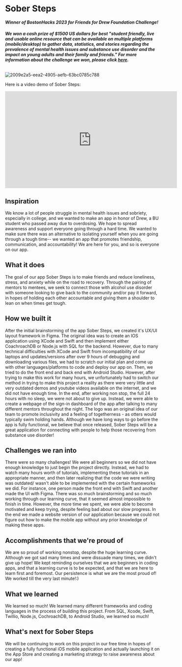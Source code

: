 # Sober Steps
***Winner of BostonHacks 2023 for Friends for Drew Foundation Challenge!***

###### __We won a cash prize of $1500 US dollars for best "student friendly, live and usable online resource that can be available on multiple platforms (mobile/desktop) to gather data, statistics, and stories regarding the prevalence of mental health issues and substance use disorder and the impact on young adults and their family and friends." For more information about the challenge we won, please click [here](https://docs.google.com/presentation/d/1tYvKehjq_8_zszUY1xILSoCoYVhvMUWgfoD2oKiwy9k/edit?usp=sharing).__

![2009e2a5-eea2-4905-aefb-63bc0785c788](https://user-images.githubusercontent.com/82325195/201555046-f23c8ef3-36b8-414d-95f9-02544fa1212e.jpg)


Here is a video demo of Sober Steps: 

<iframe width="560" height="315" src="https://www.youtube.com/embed/GN_I9C0LT3k" title="YouTube video player" frameborder="0" allow="accelerometer; autoplay; clipboard-write; encrypted-media; gyroscope; picture-in-picture" allowfullscreen></iframe>

## Inspiration
We know a lot of people struggle in mental health issues and sobriety, especially in college, and we wanted to make an app in honor of Drew, a BU student who passed away due to overdosing. We hope to spread awareness and support everyone going through a hard time. We wanted to make sure there was an alternative to isolating yourself when you are going through a tough time-- we wanted an app that promotes friendship, communication, and accountability! We are here for you, and so is everyone on our app. 

## What it does
The goal of our app Sober Steps is to make friends and reduce loneliness, stress, and anxiety while on the road to recovery. Through the pairing of mentors to mentees, we seek to connect those with alcohol use disorder with someone looking to give back to the community and/or pay it forward, in hopes of holding each other accountable and giving them a shoulder to lean on when times get tough.

## How we built it
After the initial brainstorming of the app Sober Steps, we created it's UX/UI layout framework in Figma. The original idea was to create an IOS application using XCode and Swift and then implement either CoachroachDB or Node.js with SQL for the backend. However, due to many technical difficulties with XCode and Swift from incompatibility of our laptops and updates/versions after over 9 hours of debugging and downloading various files, we had to scratch our initial plan and come up with other languages/platforms to code and deploy our app on. Then, we tried to do the front end and back end with Android Studio. However, after trying to make this work for many hours, we unfortunately had to switch our method in trying to make this project a reality as there were very little and very outdated demos and youtube videos available on the internet, and we did not have enough time. 
In the end, after working non stop, the full 24 hours with no sleep, we were not about to give up. Instead, we were able to create a webpage of the sign-in dashboard of the app after talking to many different mentors throughout the night. The logo was an original idea of our team to promote inclusivity and a feeling of togetherness - as otters would typically swim holding hands. Although we have long ways to go before the app is fully functional, we believe that once released, Sober Steps will be a great application for connecting with people to help those recovering from substance use disorder!

## Challenges we ran into
There were so many challenges! We were all beginners so we did not have enough knowledge to just begin the project directly. Instead, we had to watch many hours worth of tutorials, implementing these tutorials in an appropriate manner, and then later realizing that the code we were writing was outdated/ wasn't able to be implemented with the certain frameworks we did. For instance, one person  made the front end with Swift and another made the UI with Figma. There was so much brainstorming and so much working through our learning curve, that it seemed almost impossible to finish in time. However, the more time we spent, we were able to become motivated and keep trying, despite feeling bad about our slow progress. In the end we made a website version of our application because we could not figure out how to make the mobile app without any prior knowledge of making these apps.

## Accomplishments that we're proud of
We are so proud of working nonstop, despite the huge learning curve. Although we got sad many times and were dissuade many times, we didn't give up hope! We kept reminding ourselves that we are beginners in coding apps, and that a learning curve is to be expected, and that we are here to learn first and foremost. Our persistence is what we are the most proud of! We worked till the very last minute!:)

## What we learned
We learned so much! We learned many different frameworks and coding languages in the process of building this project. From SQL, Xcode, Swift, Twillio,  Node.js, CochroachDB, to Android Studio, we learned so much!

## What's next for Sober Steps
We will be continuing to work on this project in our free time in hopes of creating a fully functional iOS mobile application and actually launching it on the App Store and creating a marketing strategy to raise awareness about our app!
